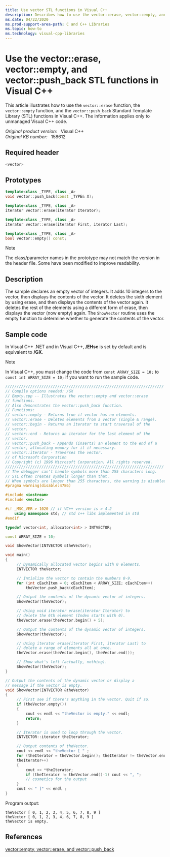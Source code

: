 ```yaml
---
title: Use vector STL functions in Visual C++
description: Describes how to use the vector::erase, vector::empty, and vector::push_back STL functions in Visual C++. This article also provides a code sample to show how to perform this task.
ms.date: 04/22/2020
ms.prod-support-area-path: C and C++ Libraries
ms.topic: how-to
ms.technology: visual-cpp-libraries
---
```

# Use the vector::erase, vector::empty, and vector::push_back STL functions in Visual C++

This article illustrates how to use the `vector::erase` function, the `vector::empty` function, and the `vector::push_back` Standard Template Library (STL) functions in Visual C++. The information applies only to unmanaged Visual C++ code.

_Original product version:_ &nbsp; Visual C++  
_Original KB number:_ &nbsp; 158612

## Required header

```cpp
<vector>
```

## Prototypes

```cpp
template<class _TYPE, class _A>
void vector::push_back(const _TYPE& X);

template<class _TYPE, class _A>
iterator vector::erase(iterator Iterator);

template<class _TYPE, class _A>
iterator vector::erase(iterator First, iterator Last);

template<class _TYPE, class _A>
bool vector::empty() const;
```

> [!NOTE]
> The class/parameter names in the prototype may not match the version in the header file. Some have been modified to improve readability.

## Description

The sample declares an empty vector of integers. It adds 10 integers to the vector, then displays the contents of the vector. It deletes the sixth element by using erase, and then displays the contents of the vector again. It deletes the rest of the elements using a different form of erase, then displays the vector (now empty) again. The `ShowVector` routine uses the empty function to determine whether to generate the contents of the vector.

## Sample code

In Visual C++ .NET and in Visual C++, **/EHsc** is set by default and is equivalent to **/GX**.

> [!NOTE]
> In Visual C++, you must change the code from
 `const ARRAY_SIZE = 10;` to
 `const int ARRAY_SIZE = 10;` if you want to run the sample code.

```cpp
//////////////////////////////////////////////////////////////////////
// Compile options needed: /GX
// Empty.cpp -- Illustrates the vector::empty and vector::erase
// functions.
// Also demonstrates the vector::push_back function.
// Functions:
// vector::empty - Returns true if vector has no elements.
// vector::erase - Deletes elements from a vector (single & range).
// vector::begin - Returns an iterator to start traversal of the
// vector.
// vector::end - Returns an iterator for the last element of the
// vector.
// vector::push_back - Appends (inserts) an element to the end of a
// vector, allocating memory for it if necessary.
// vector::iterator - Traverses the vector.
// of Microsoft Corporation
// Copyright (c) 1996 Microsoft Corporation. All rights reserved.
//////////////////////////////////////////////////////////////////////
// The debugger can't handle symbols more than 255 characters long.
// STL often creates symbols longer than that.
// When symbols are longer than 255 characters, the warning is disabled.
#pragma warning(disable:4786)

#include <iostream>
#include <vector>

#if _MSC_VER > 1020 // if VC++ version is > 4.2
    using namespace std; // std c++ libs implemented in std
#endif

typedef vector<int, allocator<int> > INTVECTOR;

const ARRAY_SIZE = 10;

void ShowVector(INTVECTOR &theVector);

void main()
{
     // Dynamically allocated vector begins with 0 elements.
     INTVECTOR theVector;

     // Intialize the vector to contain the numbers 0-9.
     for (int cEachItem = 0; cEachItem < ARRAY_SIZE; cEachItem++)
         theVector.push_back(cEachItem);

     // Output the contents of the dynamic vector of integers.
     ShowVector(theVector);

     // Using void iterator erase(iterator Iterator) to
     // delete the 6th element (Index starts with 0).
     theVector.erase(theVector.begin() + 5);

     // Output the contents of the dynamic vector of integers.
     ShowVector(theVector);

     // Using iterator erase(iterator First, iterator Last) to
     // delete a range of elements all at once.
     theVector.erase(theVector.begin(), theVector.end());

     // Show what's left (actually, nothing).
     ShowVector(theVector);
}

// Output the contents of the dynamic vector or display a
// message if the vector is empty.
void ShowVector(INTVECTOR &theVector)
{
     // First see if there's anything in the vector. Quit if so.
     if (theVector.empty())
     {
         cout << endl << "theVector is empty." << endl;
         return;
     }

     // Iterator is used to loop through the vector.
     INTVECTOR::iterator theIterator;

     // Output contents of theVector.
     cout << endl << "theVector [ " ;
     for (theIterator = theVector.begin(); theIterator != theVector.end();
     theIterator++)
     {
         cout << *theIterator;
         if (theIterator != theVector.end()-1) cout << ", ";
         // cosmetics for the output
     }
     cout << " ]" << endl ;
}
```

Program output:

```console
theVector [ 0, 1, 2, 3, 4, 5, 6, 7, 8, 9 ]
theVector [ 0, 1, 2, 3, 4, 6, 7, 8, 9 ]
theVector is empty.
```

## References

[vector::empty, vector::erase, and vector::push_back](/previous-versions/b6ezyw32(v=vs.140))
